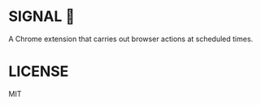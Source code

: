 SIGNAL 🔔
=========
A Chrome extension that carries out browser actions at scheduled times.


LICENSE
=======
MIT